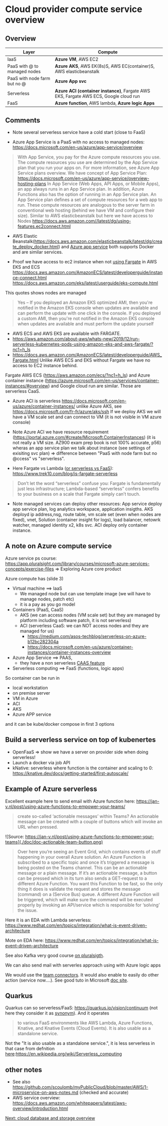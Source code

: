 # Cloud provider compute service overview


## Overview 

| Layer                       | Compute                                                               |
| --------------------------- | ----------------------------------------------------------------------|
| IaaS                        | **Azure VM**, AWS EC2                                                 |
| PaaS with @ to managed nodes| **Azure AKS**, AWS EK(8s)S, AWS EC(container)S,  AWS elasticbeanstalk |
| PaaS with node farm but no @| **Azure App svc**                                                     |                              
| Serverless                  | **Azure ACI (container instance)**, Fargate AWS EKS, Fargate AWS ECS, Google cloud run |
| FaaS                        | **Azure function**, AWS lambda, **Azure logic Apps**                   |                                    


## Comments

- Note several serverless service have a cold start (close to FaaS)

- Azure App Service is a PaaS with no access to managed nodes: https://docs.microsoft.com/en-us/azure/app-service/overview
> With App Service, you pay for the Azure compute resources you use. The compute resources you use are determined by the App Service plan that you run your apps on. For more information, see Azure App Service plans overview.
We have concept of App Service Plan: https://docs.microsoft.com/en-us/azure/app-service/overview-hosting-plans
> In App Service (Web Apps, API Apps, or Mobile Apps), an app always runs in an App Service plan. In addition, Azure Functions also has the option of running in an App Service plan. An App Service plan defines a set of compute resources for a web app to run. These compute resources are analogous to the server farm in conventional web hosting (behind we have VM and configure their size).
Similar to AWS elasticbeanstalk but here we have access to Nodes
https://docs.aws.amazon.com//latest/dg/using-features.ec2connect.html

- AWS Elastic Beanstalk(https://docs.aws.amazon.com/elasticbeanstalk/latest/dg/create_deploy_docker.html) and [Azure app service]( https://azure.microsoft.com/en-us/services/app-service/containers/#demo) both supports Docker and are similar services.


- Proof we have access to ec2 instance when not [using Fargate](#AWS_Fargate) in AWS EKS and ECS
https://docs.aws.amazon.com/AmazonECS/latest/developerguide/instance-connect.html
https://docs.aws.amazon.com/eks/latest/userguide/eks-compute.html

This quotes shows nodes are managed
> Yes – If you deployed an Amazon EKS optimized AMI, then you're notified in the Amazon EKS console when updates are available and can perform the update with one click in the console. If you deployed a custom AMI, then you're not notified in the Amazon EKS console when updates are available and must perform the update yourself

- AWS ECS and AWS EKS are available with FARGATE.
- https://aws.amazon.com/about-aws/whats-new/2019/12/run-serverless-kubernetes-pods-using-amazon-eks-and-aws-fargate/?nc1=h_ls
- https://docs.aws.amazon.com/AmazonECS/latest/developerguide/AWS_Fargate.html
Unlike AWS ECS and EKS without Fargate we have no access to EC2 instance behind.

Fargate AWS ECS (https://aws.amazon.com/ecs/?nc1=h_ls) and Azure container instance (https://azure.microsoft.com/en-us/services/container-instances/#overview) and Google cloud run are similar. Those are serverless CaaS.

- Azure ACI is serverless https://docs.microsoft.com/en-us/azure/container-instances/ unlike Azure AKS, see https://docs.microsoft.com/fr-fr/azure/aks/ssh 
If we deploy AKS we will have a VM scale set and can connect to VM (it is not visible in VM azure console)

- Note Azure ACI we have resource requirement (https://portal.azure.com/#create/Microsoft.ContainerInstances) (it is not really a VM size. AZ900 exam prep book is not 100% accurate, p56) wheras an app service plan we talk about instance (see settings of exisiting svc plan) => difference between "PaaS with node farm but no @ccess" vs "serverless".  

- Here Fargate vs Lambda ([or serverless vs FaaS](From-IasS-to-serverless-PaaS)): https://www.trek10.com/blog/is-fargate-serverless
> Don’t let the word “serverless” confuse you: Fargate is fundamentally just less infrastructure; Lambda-based “serverless” confers benefits to your business on a scale that Fargate simply can’t touch.

- Note managed services can deploy other resources:
App service deploy app service plan,  log analytics workspace, application insigths.
AKS deployd ip address,nsg, route table, vm scale set (even when nodes are fixed), vnet, Solution (container insight for logs), load balancer, netowrk watcher, managed identity x2, k8s svc. ACI deploy only container instance. 

## A note on Azure compute service

Azure service ps course: https://app.pluralsight.com/library/courses/microsoft-azure-services-concepts/exercise-files => Exploring Azure core product

Azure compute has (slide 3)
- Virtual machine ==> IaaS
    - We managed node but can use template image (we will have to manage nodes, patch etc)
    - it is a pay as you go model
- Containers (PaaS, CaaS)
    - AKS (we can access nodes (VM scale set) but they are managed by platform including software patch, it is not serverless)
    - ACI (serverless CaaS: we can NOT access nodes and they are managed for us)
        - https://medium.com/asos-techblog/serverless-on-azure-b12bc282304a
        - https://docs.microsoft.com/en-us/azure/container-instances/container-instances-overview
- Azure App Service ==> PAAS,
    - they have a non serverless [CAAS feature]( https://azure.microsoft.com/en-us/services/app-service/containers/#demo)
- Serverless computing ==> FaaS (functions, logic apps)

So container can be run in 
- local workstation
- on premise server
- VM in Azure
- ACI 
- AKS
- Azure APP service

and it can be kube/docker compose in first 3 options


## Build a serverless service on top of kubenertes

- OpenFaaS => show we have a server on provider side when doing serverless!
- Launch a docker via job API 
- kNative: serverless where function is the container and scaling to 0: https://knative.dev/docs/getting-started/first-autoscale/


## Example of Azure serverless

Excellent example here to send email with Azure function here: https://jan-v.nl/post/using-azure-functions-to-empower-your-teams/

> create so-called ‘actionable messages’ within Teams?
> An actionable message can be created with a couple of buttons which will invoke an URL when pressed. 

![Source: https://jan-v.nl/post/using-azure-functions-to-empower-your-teams](./doc/doc-actionable-team-button.png)

> Over here you’re seeing an Event Grid, which contains events of stuff happening in your overall Azure solution. An Azure Function is subscribed to a specific topic and once it’s triggered a message is being posted on the Teams channel. This can be an actionable message or a plain message.
> If it’s an actionable message, a button can be pressed which in its turn also sends a GET-request to a different Azure Function. You want this Function to be fast, so the only thing it does is validate the request and stores the message (command) on a (Service Bus) queue. A different Azure Function will be triggered, which will make sure the command will be executed properly by invoking an API/service which is responsible for ‘solving’ the issue.

Here it is an EDA with Lambda serverless: https://www.redhat.com/en/topics/integration/what-is-event-driven-architecture

Mote on EDA here: https://www.redhat.com/en/topics/integration/what-is-event-driven-architecture

See also Kafka very good course [on pluralsigth](https://app.pluralsight.com/library/courses/apache-kafka-getting-started/table-of-contents).

We can also send mail with serverles approach using with Azure logic apps 
<!-- MAES is equivalent serverless service on top of conductor -->
We would use the [team connectors](https://docs.microsoft.com/en-us/connectors/teams/).
It would also enable to easily do other action (service now....).
See good tuto in Microsoft [doc site](https://docs.microsoft.com/en-us/azure/app-service/tutorial-send-email?tabs=dotnet).

<!-- DDez discussion + run -->

## Quarkus

Quarkus can so serverless/FaaS: https://quarkus.io/vision/continuum (not here they consider it as [synonym](#From-IaaS-to-diffferent-level-of-PaaS)).
And it operates
> to various FaaS environments like AWS Lambda, Azure Functions, Knative, and Knative Events (Cloud Events). It is also usable as a standalone service.

Not the "It is also usable as a standalone service.", it is less serverless in that case from defnition [here](#Serverless):https://en.wikipedia.org/wiki/Serverless_computing

<!-- AMOR discussion -->

## other notes

- See also https://github.com/scoulomb/myPublicCloud/blob/master/AWS/1-microservice-on-aws-notes.md (checked and accurate)
- AWS service overview: https://docs.aws.amazon.com/whitepapers/latest/aws-overview/introduction.html 



[Next: cloud database and storage overview](3-cloud-db-overview.md)

